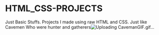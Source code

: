 # HTML_CSS-PROJECTS

Just Basic Stuffs. Projects I made using raw HTML and CSS. Just like Cavemen Who were hunter and gatherers![Uploading CavemanGIF.gif…]()
